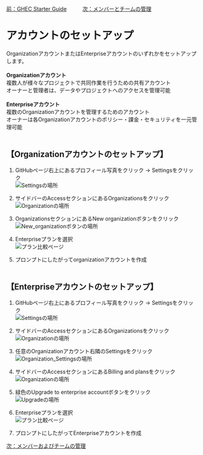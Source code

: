 [前：GHEC Starter Guide](/GHEC_STARTER_GUIDE.md)　　　[次：メンバーとチームの管理](/MEMBER_AND_TEAM.md)

# アカウントのセットアップ
OrganizationアカウントまたはEnterpriseアカウントのいずれかをセットアップします。<br><br>
**Organizationアカウント**  
複数人が様々なプロジェクトで共同作業を行うための共有アカウント  
オーナーと管理者は、データやプロジェクトへのアクセスを管理可能
<br><br>
**Enterpriseアカウント**  
複数のOrganizationアカウントを管理するためのアカウント  
オーナーは各Organizationアカウントのポリシー・課金・セキュリティを一元管理可能
<br><br>

## 【Organizationアカウントのセットアップ】
1. GitHubページ右上にあるプロフィール写真をクリック → Settingsをクリック  
    ![Settingsの場所](/image/from_icon_to_settings_220207.png)

1. サイドバーのAccessセクションにあるOrganizationsをクリック  
    ![Organizationの場所](/image/account2.png)

1. OrganizationsセクションにあるNew organizationボタンをクリック  
    ![New_organizationボタンの場所](/image/account3.png)

1. Enterpriseプランを選択  
    ![プラン比較ページ](/image/account4.png)

1. プロンプトにしたがってorganizationアカウントを作成
<br><br>
## 【Enterpriseアカウントのセットアップ】
1. GitHubページ右上にあるプロフィール写真をクリック → Settingsをクリック  
    ![Settingsの場所](/image/from_icon_to_settings_220207.png)

1. サイドバーのAccessセクションにあるOrganizationsをクリック  
    ![Organizationの場所](/image/account2.png)

1. 任意のOrganizationアカウント右隣のSettingsをクリック  
    ![Organization_Settingsの場所](/image/account5.png)

1. サイドバーのAccessセクションにあるBilling and plansをクリック  
    ![Organizationの場所](/image/account6.png)

1. 緑色のUpgrade to enterprise accountボタンをクリック  
    ![Upgradeの場所](/image/account7.png)

1. Enterpriseプランを選択  
    ![プラン比較ページ](/image/account8.png)

1. プロンプトにしたがってEnterpriseアカウントを作成

[次：メンバーおよびチームの管理](/MEMBER_AND_TEAM.md)